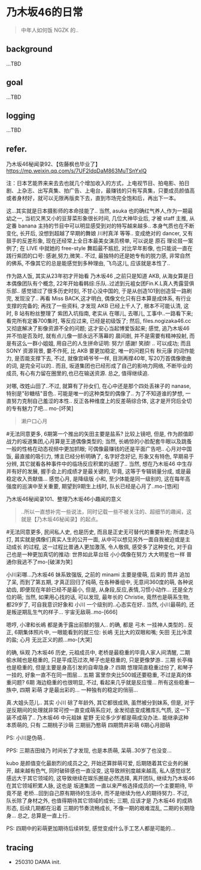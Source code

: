 # 乃木坂46的日常
> 中年人如何饭 NGZK 的..

## background
...TBD

## goal
...TBD

## logging
...TBD

## refer.

乃木坂46秘闻录92、【佐藤枫也毕业了】
https://mp.weixin.qq.com/s/7UF2IdqDaM863MuTSnYxlQ

注：日本艺能界来来去去也就几个增加收入的方式，上电视节目、拍电影、拍日剧、上杂志、出写真集、拍广告、上电台，最赚钱的只有写真集，只要成员颜值高或者身材好，就可以无限再版卖下去，直到市场完全饱和后，再出下一本。


这...其实就是日本摄影师的本命技能了..
当然, asuka 也的确红气养人,作为一期最幼之一,
当初又黑又小的豆芽菜形象很长时间,
几位大神毕业后, 才被 staff 主推,
从定番 banana 主持的节目中可以明显感受到对的特写越来越多..
本身气质也在不断变化,
长开后, 没想到超越了早期的舞娘 川村真洋 等等..
变成绝对的 dancer, 又有鼓手的反差形象,
现在还经常上全日本最美女演员榜单,
可以说是 原石 理论叕一案例了;
在 LIVE 中就她的 free-style 舞蹈最不尴尬,
对比早年影像, 也只能说一直在践行紫团的口号:
感谢,努力,微笑..
不过, 最独特的还是她专有的脱力感,
非常自然的佛系, 不像其它的总是能感觉到多种理由, 飞鸟这儿, 应该就是本性了..



作为路人饭, 其实从23年初才开始看 乃木坂46 ,之前只是知道 AKB, 从海女算是日本偶像团队有个概念, 22年开始看韩综:乐队..过滤到元袓女团Fin.K.L真人秀露营俱乐部..
感觉错过了很多历史时刻, 不甘心没中国的, 于是从创造101到创造营一路刷完, 发现没了..
再看 Miss BACK,这才明白, 偶像文化只有日本算是成体系, 有行业支撑的完备的;
再找了一些资料, 才发现 AKB 已经上千人了, 根本不可能认清, 
这时, B 站有粉丝整理了 紫团入坑指南, 老实从 在哪儿, 去哪儿, 工事中..一路看下来;
看完所有定番700集时, 等反应过来, 已经是初级饭了;
然后, files.nogizaka46.cc 又彻底解决了影像资源不全的问题;
这才安心当起博爱饭起来;
感觉, 追乃木坂46并不怕是否及时, 就有点儿像一部永远不落幕的 晨间剧,
并不是需要有精神投射, 而是有这么一群小姐姐, 用自己的人生拼命证明:
努力! 感謝! 笑顔! .. 可以成功;
而且 SONY 资源背景, 嘦不作死, 比 AKB 要更加稳定, 
唯一的问题只有 秋元康 的词作能力, 是否能支撑下去, 不过, 就像宫崎爷爷一样,
目测再撑40年, 写20万首偶像歌曲的词, 是完全可以的..
而且, 坂道集团也已经形成了自己的影响力网络,
不断毕业的成员, 有心有力留在圈里的,也已在输送资源.
总之, 值得继续追.



对哪, 改姓山田了..不过, 就算有了孙女们,
在心中还是那个四处丢袜子的 nanase,
特别是"砂糖桔"音色..
可能是唯一的这种类型的偶像了..
为了不知道谁的梦想,
一直努力克制自己羞涩的本性..
反正各种维度上的反差萌综合体,
这才是开窍后全切的专有魅力了吧...
mo-[坏笑]


> 濑户口心月

#无法同意更多,
6期第一个推出的矢田主要是盐系? 比较上镜吧,
但是, 作为颜值即战力的坂道集团,心月算是王道偶像类型的;
当然, 长嵨惊的小脸配套牛眼以及跳蚤一般的性格在动态视频中更加抓眼;
可偶像最赚钱的还是平面广告吧..
心月对中国饭, 最直接的吸引力, 博主已经分析明确了,
名字好念好记, 形象又有特色, 早期易于分辨,
其它就看各种事件中的临场反应积累的话题了..
当然, 想在乃木坂46 中生存并有好的发展, 
握手会上的成绩才是最关键的,
毕竟, 这等于专辑销量分成, 或是最稳定收入贡献值...
感觉心月, 是降级版 小和, 至少体能是同一级别的, 
这在每年高强度的巡演中至关重要,
期望到9期生上线时, 队长已经是心月了..mo-[悠闲]

乃木坂46秘闻录101、整理乃木坂46小趣闻的意义
> ..所以一直想补完一些说法，同时记载一些不被关注的、超细节的趣闻，这就是【乃木坂46秘闻录】的起点。

#无法同意更多,
民间私人史, 也是历史, 而且是正史无可替代的重要补充;
所谓走马灯, 其实就是偶像们真实人生的公开一面, 从中可以想见另外一面自我被迫或是主动成长 的过程,
这一过程比普通人更加激荡,
令人敬佩,
感受多了这种变化,
对于自己也是一种更加真切的推动:
世界如此草台班
小小偶像在努力
大大明星也一样
普通你我逃不了mo-[破涕为笑]


小川彩哪...乃木坂46 妹系致强版, 之前的 minami 主要是傻萌, 后来的 筒井 追加了呆, 而到了第五期,
才真正回归了纯萌,
在各种番组中, 无意间360度的萌,
各种说幼齿, 
即便现在年龄已经不是最小,
但是, 从身段,反应,表情,习惯小动作...
还是全方位的萌;
当然, 如果用心找的话, 可以发现, 最年长的 Christie, 竟然也是萌系生物, 都29岁了, 可自我意识好象和 小川 一个级别的..心态实在好..
当然, 小川最萌的, 还是叛逆期乱生气的样子...
宇宙无敌萌..mo-[666]



嗯哼, 小冿和长嶋 都是勇于露出前额的狠人..
的确, 都是 弓木 一挂神人类型的..
反正, 6期集体照片中, 一眼能看到的就三位:
长嶋 无比大的双眼和嘴;
矢田 无比冷漠的盐;
心月 无比正义的颜...mo-[大哭]




的确, 纵观 乃木坂46 历史, 元祖成员中, 老桥是最稳重的毕竟人家人间清醒, 
二期 偷水贼也是稳重的, 只是平成范过浓,琴子也是稳重的, 只是更像梦游..
三期 长亭梅也是稳重的, 但是主要是身高引发的自卑隐身..?
四期 悠理简直稳重过份了, 和琴子一挂的, 好象一直不在同一图层...
五期 富里奈央比500城还要稳重, 不过是真的体重问题?
6期 海边稳重的也很明显, 不过, 看起来几乎就是反应慢...
所有这些稳重一族中, 四期 彩萌 才是最出彩的...
一种独有的稳定的俏丽...



真.大姐头范儿..
其实 小川 硢了年龄外,
其它都很成熟, 虽然被分到妺系,
但是, 对于逆反期间的处理就非常可控一直变成萌系应对,
金发彻底变成雅库扎气质,
这一下装不成萌了..
乃木坂46 中元祖妹 星野 无论多少岁都是萌成没办法..
能继承这种 本质萌的,
只有
二期桃子沙萌
三期丽乃憨萌
四期筒井彩萌
6期心月甜萌

PS:
小川是伪萌..

PPS:
三期吉田绫乃 时间长了才发现,
也是本质萌, 呆萌..30岁了也没变...



kubo 是颜值变化最剧烈的成员之之, 开始还算胖萌可爱, 后期随着其它业务的展开, 越来越有色气, 同时破碎感也一直没变, 这导致辨别度越来越高,
私人感觉综艺感远大于其它领域的,
这导致继续在娱乐圈是必然选择, 离开团队, 继续为乃木坂46在其它领域积累人脉,
这也是 坂道集团 一直以来严格选择成员的一个主要期待,
毕竟不是 老桥...回到自己原有期待的生活中,
而不是继续为他人的期待努力..
不过, 队长除了身材之外, 也值得期待其它领域的成长;
三期, 应该才是 乃木坂46 的成熟形态, 后续几期都在沿着 三期的节奏流畅成长, 不像一期的艰难混乱, 二期的长期隐身...
总之, 总算是一直上行..

PS:
四期中的彩萌更加期待后续转型, 感觉变成什么手工艺人都是可能的...




## tracing

- 250310 DAMA init.

